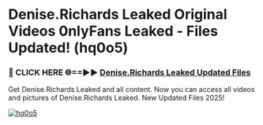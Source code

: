 # Denise.Richards Leaked Original Videos 0nlyFans Leaked - Files Updated! (hq0o5)

<h3>🔴 CLICK HERE 🌐==►► <a href="https://tinyurl.com/ehrbuxhb" rel="nofollow">Denise.Richards Leaked Updated Files</a></h3>

Get Denise.Richards Leaked and all content. Now you can access all videos and pictures of Denise.Richards Leaked. New Updated Files 2025!

[![hq0o5](https://i.imgur.com/lVYEuWS.gif)](https://tinyurl.com/ehrbuxhb)
